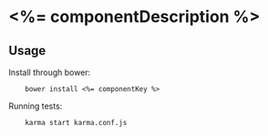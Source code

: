 # <%= componentDescription %>

## Usage

Install through bower:

        bower install <%= componentKey %>

Running tests:

        karma start karma.conf.js


